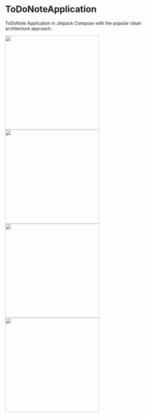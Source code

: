 # ToDoNoteApplication
 ToDoNote Application in Jetpack Compose with the popular clean architecture approach.
 
 
<img src="https://user-images.githubusercontent.com/30828060/194738213-d94d8557-a0c9-4636-85a8-a5e7485c434f.png" width="300"  />
<img src="https://user-images.githubusercontent.com/30828060/194738217-11412d55-b8d5-4dd6-91df-8ae067f04f3d.png" width="300"  />
<img src="https://user-images.githubusercontent.com/30828060/194738214-084ce694-3d6c-407c-9daf-502fb7bbd3bd.png" width="300"  />
<img src="https://user-images.githubusercontent.com/30828060/194738215-19b1bc6f-6022-4998-9318-29931253aba6.png" width="300"  />
